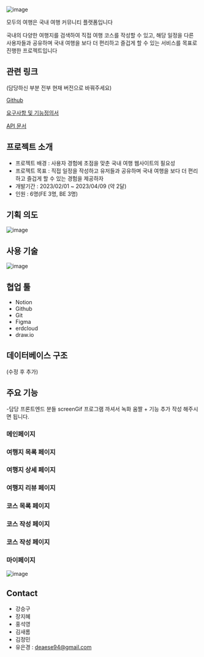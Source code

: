 
![image](https://user-images.githubusercontent.com/94662639/232202485-4d2b4605-312a-406b-be3c-e396dd0f8972.png)



모두의 여행은 국내 여행 커뮤니티 플랫폼입니다

국내의 다양한 여행지를 검색하여 직접 여행 코스를 작성할 수 있고, 해당 일정을 다른 사용자들과 공유하며 국내 여행을 보다 더 편리하고 즐겁게 할 수 있는 서비스를 목표로 진행한 프로젝트입니다

## 관련 링크 

(담당하신 부분 전부 현재 버전으로 바꿔주세요)

[Github](https://github.com/Mohaeng2023/Mohaeng)

[요구사항 및 기능정의서](https://docs.google.com/spreadsheets/d/1s9AVLdhSfp5DTqd-lz0jkD7A-DtikWaR5JPT4BtyXx8/edit#gid=0)

[API 문서](https://www.notion.so/API-ccec3cd5f7614c30b3f0c4d43d7e4a5c)

## 프로젝트 소개

- 프로젝트 배경 : 사용자 경험에 초점을 맞춘 국내 여행 웹사이트의 필요성
- 프로젝트 목표 : 직접 일정을 작성하고 유저들과 공유하며 국내 여행을 보다 더 편리하고 즐겁게 할 수 있는 경험을 제공하자
- 개발기간 : 2023/02/01 ~ 2023/04/09 (약 2달)
- 인원 : 6명(FE 3명, BE 3명)


## 기획 의도
![image](https://user-images.githubusercontent.com/94662639/232201100-dd23a0f9-5b6d-4b21-8b12-984aea1aabbd.png)

## 사용 기술
![image](https://user-images.githubusercontent.com/94662639/232202389-3d32497b-1c6c-42f2-a17c-447ef2502510.png)
## 협업 툴


- Notion
- Github
- Git
- Figma
- erdcloud
- draw.io

## 데이터베이스 구조


(수정 후 추가)



## 주요 기능 
-담당 프론트엔드 분들 screenGif 프로그램 까셔서 녹화 움짤 + 기능 추가 작성 해주시면 됩니다.


### 메인페이지

### 여행지 목록 페이지

### 여행지 상세 페이지

### 여행지 리뷰 페이지

### 코스 목록 페이지

### 코스 작성 페이지

### 코스 작성 페이지

### 마이페이지

![image](https://user-images.githubusercontent.com/94662639/232209314-5307c8d6-5d3a-4ac8-9d1e-9d3920375cee.png)



## Contact
- 강승구
- 장지혜
- 홍석영
- 김새롬
- 김정민
- 유은경 : deaese94@gmail.com
